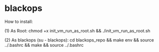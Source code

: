 # blackops

How to install:

(1) As Root:
  chmod +x init_vm_run_as_root.sh && ./init_vm_run_as_root.sh

(2) As blackops (su - blackops):
  cd blackops_repo && make env && source ../.bashrc && make && source ../.bashrc
